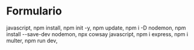 # Formulario
javascript, 
npm install,
npm init -y,
npm update,
npm i -D nodemon,
npm install --save-dev nodemon,
npx cowsay javascript,
npm i express,
npm i multer,
npm run dev,
